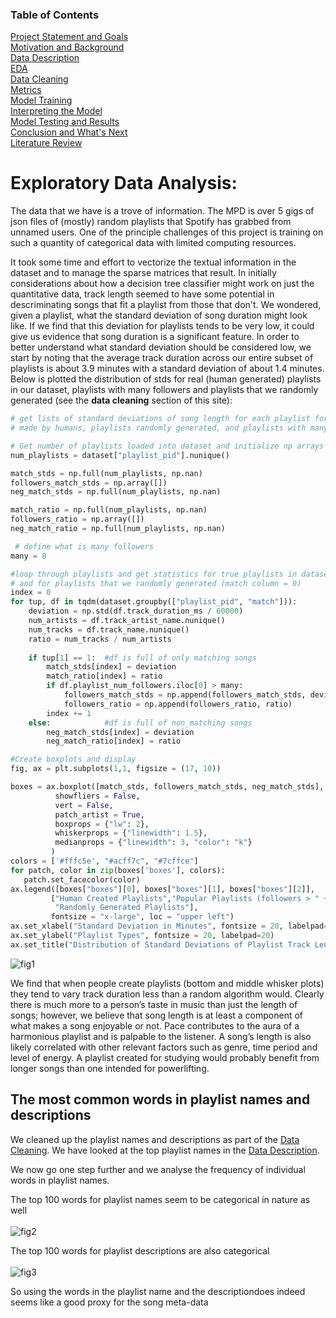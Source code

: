 ### Table of Contents
[Project Statement and Goals](https://tralpha.github.io/spotify-project/project-statement-and-goals.html) <br>
[Motivation and Background](https://tralpha.github.io/spotify-project/motivation-and-background.html) <br>
[Data Description](https://tralpha.github.io/spotify-project/data-description.html) <br>
[EDA](https://tralpha.github.io/spotify-project/eda.html) <br>
[Data Cleaning](https://tralpha.github.io/spotify-project/data-cleaning.html) <br>
[Metrics](https://tralpha.github.io/spotify-project/metrics.html) <br>
[Model Training](https://tralpha.github.io/spotify-project/model-training.html) <br>
[Interpreting the Model](https://tralpha.github.io/spotify-project/interpreting-the-model.html) <br>
[Model Testing and Results](https://tralpha.github.io/spotify-project/model-testing-and-results.html) <br>
[Conclusion and What's Next](https://tralpha.github.io/spotify-project/conclusion.html) <br>
[Literature Review](https://tralpha.github.io/spotify-project/literature-review.html) <br>

# Exploratory Data Analysis:

The data that we have is a trove of information.  The MPD is over 5 gigs of json files of (mostly) random playlists that Spotify has grabbed from unnamed users.  One of the principle challenges of this project is training on such a quantity of categorical data with limited computing resources.

It took some time and effort to vectorize the textual information in the dataset and to manage the sparse matrices that result.  In initially considerations about how a decision tree classifier might work on just the quantitative data, track length seemed to have some potential in descriminating songs that fit a playlist from those that don't.  We wondered, given a playlist, what the standard deviation of song duration might look like. If we find that this deviation for playlists tends to be very low, it could give us evidence that song duration is a significant feature. In order to better understand what standard deviation should be considered low, we start by noting that the average track duration across our entire subset of playlists is about 3.9 minutes with a standard deviation of about 1.4 minutes.  Below is plotted the distribution of stds for real (human generated) playlists in our dataset, playlists with many followers and playlists that we randomly generated (see the **data cleaning** section of this site):

```python
# get lists of standard deviations of song length for each playlist for playlists 
# made by humans, playlists randomly generated, and playlists with many followers 

# Get number of playlists loaded into dataset and initialize np arrays to hold stats
num_playlists = dataset["playlist_pid"].nunique()

match_stds = np.full(num_playlists, np.nan)
followers_match_stds = np.array([])
neg_match_stds = np.full(num_playlists, np.nan)

match_ratio = np.full(num_playlists, np.nan)
followers_ratio = np.array([])
neg_match_ratio = np.full(num_playlists, np.nan)

 # define what is many followers
many = 8           

#loop through playlists and get statistics for true playlists in dataset (match column = 1)
# and for playlists that we randomly generated (match column = 0)
index = 0
for tup, df in tqdm(dataset.groupby(["playlist_pid", "match"])):
    deviation = np.std(df.track_duration_ms / 60000)
    num_artists = df.track_artist_name.nunique()
    num_tracks = df.track_name.nunique()
    ratio = num_tracks / num_artists
    
    if tup[1] == 1:  #df is full of only matching songs
        match_stds[index] = deviation
        match_ratio[index] = ratio
        if df.playlist_num_followers.iloc[0] > many:
            followers_match_stds = np.append(followers_match_stds, deviation)
            followers_ratio = np.append(followers_ratio, ratio)
        index += 1
    else:            #df is full of non_matching songs
        neg_match_stds[index] = deviation
        neg_match_ratio[index] = ratio
 ```
 
 ```python
#Create boxplots and display
fig, ax = plt.subplots(1,1, figsize = (17, 10))

boxes = ax.boxplot([match_stds, followers_match_stds, neg_match_stds], 
           showfliers = False, 
           vert = False,
           patch_artist = True,
           boxprops = {"lw": 2}, 
           whiskerprops = {"linewidth": 1.5},
           medianprops = {"linewidth": 3, "color": "k"}
          )
colors = ['#fffc5e', "#acff7c", "#7cffce"]
for patch, color in zip(boxes['boxes'], colors): 
    patch.set_facecolor(color)
ax.legend([boxes["boxes"][0], boxes["boxes"][1], boxes["boxes"][2]], 
          ["Human Created Playlists","Popular Playlists (followers > " + str(many)+ ")", 
           "Randomly Generated Playlists"], 
          fontsize = "x-large", loc = "upper left")
ax.set_xlabel("Standard Deviation in Minutes", fontsize = 20, labelpad=20)
ax.set_ylabel("Playlist Types", fontsize = 20, labelpad=20)
ax.set_title("Distribution of Standard Deviations of Playlist Track Length", fontsize = 25, pad=20);
```

![fig1](images/playlist_length_devs.png)

We find that when people create playlists (bottom and middle whisker plots) they tend to vary track duration less than a random algorithm would.  Clearly there is much more to a person’s taste in music than just the length of songs; however, we believe that song length is at least a component of what makes a song enjoyable or not.  Pace contributes to the aura of a harmonious playlist and is palpable to the listener. A song’s length is also likely correlated with other relevant factors such as genre, time period and level of energy. A playlist created for studying would probably benefit from longer songs than one intended for powerlifting.

## The most common words in playlist names and descriptions
We cleaned up the playlist names and descriptions as part of the [Data Cleaning](https://tralpha.github.io/spotify-project/data-cleaning.html). We have looked at the top playlist names in the [Data Description](https://tralpha.github.io/spotify-project/data-description.html). 

We now go one step further and we analyse the frequency of individual words in playlist names.

The top 100 words for playlist names seem to be categorical in nature as well
<br>
<br>
![fig2](images/playlist_name_top_100_words.png)

The top 100 words for playlist descriptions are also categorical
<br>
<br>
![fig3](images/playlist_description_top_100_words.png)

So using the words in the playlist name and the descriptiondoes indeed seems like a good proxy for the song meta-data
